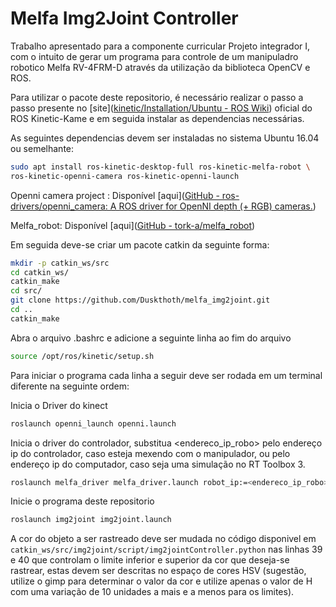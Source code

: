 # Melfa Img2Joint Controller

Trabalho apresentado para a componente curricular Projeto integrador I, com o intuito de gerar um programa para controle de um manipuladro robotico Melfa RV-4FRM-D através da utilização da biblioteca OpenCV e ROS.

Para utilizar o pacote deste repositorio, é necessário realizar o passo a passo presente no [site]([kinetic/Installation/Ubuntu - ROS Wiki](http://wiki.ros.org/kinetic/Installation/Ubuntu)) oficial do ROS Kinetic-Kame e em seguida instalar as dependencias necessárias.

As seguintes dependencias devem ser instaladas no sistema Ubuntu 16.04 ou semelhante:

```bash
sudo apt install ros-kinetic-desktop-full ros-kinetic-melfa-robot \
ros-kinetic-openni-camera ros-kinetic-openni-launch
```

Openni camera project : Disponível [aqui]([GitHub - ros-drivers/openni_camera: A ROS driver for OpenNI depth (+ RGB) cameras.](https://github.com/ros-drivers/openni_camera))

Melfa_robot: Disponível [aqui]([GitHub - tork-a/melfa_robot](https://github.com/tork-a/melfa_robot))

Em seguida deve-se criar um pacote catkin da seguinte forma:

```bash
mkdir -p catkin_ws/src
cd catkin_ws/
catkin_make
cd src/
git clone https://github.com/Duskthoth/melfa_img2joint.git
cd ..
catkin_make
```

Abra o arquivo .bashrc e adicione a seguinte linha ao fim do arquivo

```bash
source /opt/ros/kinetic/setup.sh
```

Para iniciar o programa cada linha a seguir deve ser rodada em um terminal diferente na seguinte ordem:

Inicia o Driver do kinect

```bash
roslaunch openni_launch openni.launch
```

Inicia o driver do controlador, substitua <endereco_ip_robo> pelo endereço ip do controlador, caso esteja mexendo com o manipulador,  ou pelo endereço ip do computador, caso seja uma simulação no RT Toolbox 3.

```bash
roslaunch melfa_driver melfa_driver.launch robot_ip:=<endereco_ip_robo>
```

Inicie o programa deste repositorio

```bash
roslaunch img2joint img2joint.launch
```

A cor do objeto a ser rastreado deve ser mudada no código disponivel em `catkin_ws/src/img2joint/script/img2jointController.python` nas linhas 39 e 40 que controlam o limite inferior e superior da cor que deseja-se rastrear, estas devem ser descritas no espaço de cores HSV (sugestão, utilize o gimp para determinar o valor da cor e utilize apenas o valor de H com uma variação de 10 unidades a mais e a menos para os limites). 






